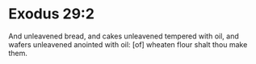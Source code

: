 # Exodus 29:2

And unleavened bread, and cakes unleavened tempered with oil, and wafers unleavened anointed with oil: [of] wheaten flour shalt thou make them.